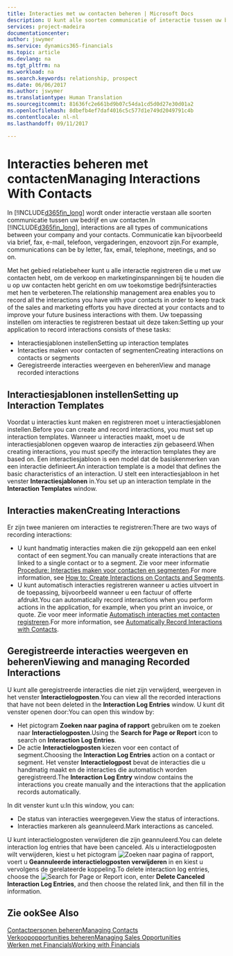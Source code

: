 ```yaml
---
title: Interacties met uw contacten beheren | Microsoft Docs
description: U kunt alle soorten communicatie of interactie tussen uw bedrijf en uw contacten beheren. Bijvoorbeeld brieven, telefoongesprekken, vergaderingen, enzovoort.
services: project-madeira
documentationcenter: 
author: jswymer
ms.service: dynamics365-financials
ms.topic: article
ms.devlang: na
ms.tgt_pltfrm: na
ms.workload: na
ms.search.keywords: relationship, prospect
ms.date: 06/06/2017
ms.author: jswymer
ms.translationtype: Human Translation
ms.sourcegitcommit: 81636fc2e661bd9b07c54da1cd5d0d27e30d01a2
ms.openlocfilehash: 8dbefb4ef7daf4016c5c577d1e749d2049791c4b
ms.contentlocale: nl-nl
ms.lasthandoff: 09/11/2017

---
```

# <a name="managing-interactions-with-contacts"></a><span data-ttu-id="98f10-103">Interacties beheren met contacten</span><span class="sxs-lookup"><span data-stu-id="98f10-103">Managing Interactions With Contacts</span></span>
<span data-ttu-id="98f10-104">In [!INCLUDE[d365fin_long](includes/d365fin_long_md.md)] wordt onder interactie verstaan alle soorten communicatie tussen uw bedrijf en uw contacten.</span><span class="sxs-lookup"><span data-stu-id="98f10-104">In [!INCLUDE[d365fin_long](includes/d365fin_long_md.md)], interactions are all types of communications between your company and your contacts.</span></span> <span data-ttu-id="98f10-105">Communicatie kan bijvoorbeeld via brief, fax, e-mail, telefoon, vergaderingen, enzovoort zijn.</span><span class="sxs-lookup"><span data-stu-id="98f10-105">For example, communications can be by letter, fax, email, telephone, meetings, and so on.</span></span>

<span data-ttu-id="98f10-106">Met het gebied relatiebeheer kunt u alle interactie registreren die u met uw contacten hebt, om de verkoop en marketinginspanningen bij te houden die u op uw contacten hebt gericht en om uw toekomstige bedrijfsinteracties met hen te verbeteren.</span><span class="sxs-lookup"><span data-stu-id="98f10-106">The relationship management area enables you to record all the interactions you have with your contacts in order to keep track of the sales and marketing efforts you have directed at your contacts and to improve your future business interactions with them.</span></span> <span data-ttu-id="98f10-107">Uw toepassing instellen om interacties te registreren bestaat uit deze taken:</span><span class="sxs-lookup"><span data-stu-id="98f10-107">Setting up your application to record interactions consists of these tasks:</span></span>

* <span data-ttu-id="98f10-108">Interactiesjablonen instellen</span><span class="sxs-lookup"><span data-stu-id="98f10-108">Setting up interaction templates</span></span>  
* <span data-ttu-id="98f10-109">Interacties maken voor contacten of segmenten</span><span class="sxs-lookup"><span data-stu-id="98f10-109">Creating interactions on contacts or segments</span></span>  
* <span data-ttu-id="98f10-110">Geregistreerde interacties weergeven en beheren</span><span class="sxs-lookup"><span data-stu-id="98f10-110">View and manage recorded interactions</span></span>  

##  <a name="setting-up-interaction-templates"></a><span data-ttu-id="98f10-111">Interactiesjablonen instellen</span><span class="sxs-lookup"><span data-stu-id="98f10-111">Setting up Interaction Templates</span></span>
<span data-ttu-id="98f10-112">Voordat u interacties kunt maken en registreren moet u interactiesjablonen instellen.</span><span class="sxs-lookup"><span data-stu-id="98f10-112">Before you can create and record interactions, you must set up interaction templates.</span></span> <span data-ttu-id="98f10-113">Wanneer u interacties maakt, moet u de interactiesjablonen opgeven waarop de interacties zijn gebaseerd.</span><span class="sxs-lookup"><span data-stu-id="98f10-113">When creating interactions, you must specify the interaction templates they are based on.</span></span> <span data-ttu-id="98f10-114">Een interactiesjabloon is een model dat de basiskenmerken van een interactie definieert.</span><span class="sxs-lookup"><span data-stu-id="98f10-114">An interaction template is a model that defines the basic characteristics of an interaction.</span></span>
<span data-ttu-id="98f10-115">U stelt een interactiesjabloon in het venster **Interactiesjablonen** in.</span><span class="sxs-lookup"><span data-stu-id="98f10-115">You set up an interaction template in the **Interaction Templates** window.</span></span>  

## <a name="creating-interactions"></a><span data-ttu-id="98f10-116">Interacties maken</span><span class="sxs-lookup"><span data-stu-id="98f10-116">Creating Interactions</span></span>
<span data-ttu-id="98f10-117">Er zijn twee manieren om interacties te registreren:</span><span class="sxs-lookup"><span data-stu-id="98f10-117">There are two ways of recording interactions:</span></span>

* <span data-ttu-id="98f10-118">U kunt handmatig  interacties maken die zijn gekoppeld aan een enkel contact of een segment.</span><span class="sxs-lookup"><span data-stu-id="98f10-118">You can manually create interactions that are linked to a single contact or to a segment.</span></span> <span data-ttu-id="98f10-119">Zie voor meer informatie [Procedure: Interacties maken voor contacten en segmenten](marketing-how-create-interactions.md).</span><span class="sxs-lookup"><span data-stu-id="98f10-119">For more information, see [How to: Create Interactions on Contacts and Segments](marketing-how-create-interactions.md).</span></span>  
* <span data-ttu-id="98f10-120">U kunt automatisch interacties registreren wanneer u acties uitvoert in de toepassing, bijvoorbeeld wanneer u een factuur of offerte afdrukt.</span><span class="sxs-lookup"><span data-stu-id="98f10-120">You can automatically record interactions when you perform actions in the application, for example, when you print an invoice, or quote.</span></span> <span data-ttu-id="98f10-121">Zie voor meer informatie [Automatisch interacties met contacten registreren](marketing-auto-record-interactions.md).</span><span class="sxs-lookup"><span data-stu-id="98f10-121">For more information, see [Automatically Record Interactions with Contacts](marketing-auto-record-interactions.md).</span></span>

## <a name="viewing-and-managing-recorded-interactions"></a><span data-ttu-id="98f10-122">Geregistreerde interacties weergeven en beheren</span><span class="sxs-lookup"><span data-stu-id="98f10-122">Viewing and managing Recorded Interactions</span></span>
<span data-ttu-id="98f10-123">U kunt alle geregistreerde interacties die niet zijn verwijderd, weergeven in het venster **Interactielogposten**.</span><span class="sxs-lookup"><span data-stu-id="98f10-123">You can view all the recorded interactions that have not been deleted in the **Interaction Log Entries** window.</span></span> <span data-ttu-id="98f10-124">U kunt dit venster openen door:</span><span class="sxs-lookup"><span data-stu-id="98f10-124">You can open this window by:</span></span>

* <span data-ttu-id="98f10-125">Het pictogram **Zoeken naar pagina of rapport** gebruiken om te zoeken naar **Interactielogposten**.</span><span class="sxs-lookup"><span data-stu-id="98f10-125">Using the **Search for Page or Report** icon to search on **Interaction Log Entries**.</span></span>
* <span data-ttu-id="98f10-126">De actie **Interactielogposten** kiezen voor een contact of segment.</span><span class="sxs-lookup"><span data-stu-id="98f10-126">Choosing the **Interaction Log Entries** action on a contact or segment.</span></span>
  <span data-ttu-id="98f10-127">Het venster **Interactielogpost** bevat de interacties die u handmatig maakt en de interacties die automatisch worden geregistreerd.</span><span class="sxs-lookup"><span data-stu-id="98f10-127">The **Interaction Log Entry** window contains the interactions you create manually and the interactions that the application records automatically.</span></span>

<span data-ttu-id="98f10-128">In dit venster kunt u:</span><span class="sxs-lookup"><span data-stu-id="98f10-128">In this window, you can:</span></span>

* <span data-ttu-id="98f10-129">De status van interacties weergegeven.</span><span class="sxs-lookup"><span data-stu-id="98f10-129">View the status of interactions.</span></span>
* <span data-ttu-id="98f10-130">Interacties markeren als geannuleerd.</span><span class="sxs-lookup"><span data-stu-id="98f10-130">Mark interactions as canceled.</span></span>

<span data-ttu-id="98f10-131">U kunt interactielogposten verwijderen die zijn geannuleerd.</span><span class="sxs-lookup"><span data-stu-id="98f10-131">You can delete interaction log entries that have been canceled.</span></span> <span data-ttu-id="98f10-132">Als u interactielogposten wilt verwijderen, kiest u het pictogram ![Zoeken naar pagina of rapport](media/ui-search/search_small.png "pictogram Zoeken naar pagina of rapport"), voert u **Geannuleerde interactielogposten verwijderen** in en kiest u vervolgens de gerelateerde koppeling.</span><span class="sxs-lookup"><span data-stu-id="98f10-132">To delete interaction log entries, choose the ![Search for Page or Report](media/ui-search/search_small.png "Search for Page or Report icon") icon, enter **Delete Canceled Interaction Log Entries**, and then choose the related link, and then fill in the information.</span></span>

## <a name="see-also"></a><span data-ttu-id="98f10-133">Zie ook</span><span class="sxs-lookup"><span data-stu-id="98f10-133">See Also</span></span>
[<span data-ttu-id="98f10-134">Contactpersonen beheren</span><span class="sxs-lookup"><span data-stu-id="98f10-134">Managing Contacts</span></span>](marketing-contacts.md)  
[<span data-ttu-id="98f10-135">Verkoopopportunities beheren</span><span class="sxs-lookup"><span data-stu-id="98f10-135">Managing Sales Opportunities</span></span>](marketing-manage-sales-opportunities.md)  
[<span data-ttu-id="98f10-136">Werken met Financials</span><span class="sxs-lookup"><span data-stu-id="98f10-136">Working with Financials</span></span>](ui-work-product.md)  

